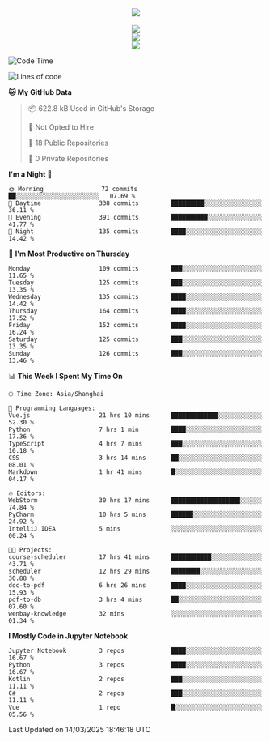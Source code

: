 <div align="center">
  <img src="https://readme-typing-svg.demolab.com?font=Zhi+Mang+Xing&size=40&pause=1000&color=000000&center=true&vCenter=true&lines=Baymax%E5%B0%8F%E6%8C%AF;Hello%20World"/><br/>
  <br/>
  <img src="https://skillicons.dev/icons?i=java,kotlin,python,c,cpp,html,css,javascript" /><br/>
  <img src="https://skillicons.dev/icons?i=spring,vue,pytorch,maven,gradle,mysql,sqlite,linux" /><br/>
  <img src="https://skillicons.dev/icons?i=idea,pycharm,webstorm,androidstudio,vscode,git,vim,md" /><br/>
</div>

<!--START_SECTION:waka-->
![Code Time](http://img.shields.io/badge/Code%20Time-728%20hrs%2025%20mins-blue)

![Lines of code](https://img.shields.io/badge/From%20Hello%20World%20I%27ve%20Written-6.1%20million%20lines%20of%20code-blue)

**🐱 My GitHub Data** 

> 📦 622.8 kB Used in GitHub's Storage 
 > 
> 🚫 Not Opted to Hire
 > 
> 📜 18 Public Repositories 
 > 
> 🔑 0 Private Repositories 
 > 
**I'm a Night 🦉** 

```text
🌞 Morning                72 commits          ██░░░░░░░░░░░░░░░░░░░░░░░   07.69 % 
🌆 Daytime                338 commits         █████████░░░░░░░░░░░░░░░░   36.11 % 
🌃 Evening                391 commits         ██████████░░░░░░░░░░░░░░░   41.77 % 
🌙 Night                  135 commits         ████░░░░░░░░░░░░░░░░░░░░░   14.42 % 
```
📅 **I'm Most Productive on Thursday** 

```text
Monday                   109 commits         ███░░░░░░░░░░░░░░░░░░░░░░   11.65 % 
Tuesday                  125 commits         ███░░░░░░░░░░░░░░░░░░░░░░   13.35 % 
Wednesday                135 commits         ████░░░░░░░░░░░░░░░░░░░░░   14.42 % 
Thursday                 164 commits         ████░░░░░░░░░░░░░░░░░░░░░   17.52 % 
Friday                   152 commits         ████░░░░░░░░░░░░░░░░░░░░░   16.24 % 
Saturday                 125 commits         ███░░░░░░░░░░░░░░░░░░░░░░   13.35 % 
Sunday                   126 commits         ███░░░░░░░░░░░░░░░░░░░░░░   13.46 % 
```


📊 **This Week I Spent My Time On** 

```text
🕑︎ Time Zone: Asia/Shanghai

💬 Programming Languages: 
Vue.js                   21 hrs 10 mins      █████████████░░░░░░░░░░░░   52.30 % 
Python                   7 hrs 1 min         ████░░░░░░░░░░░░░░░░░░░░░   17.36 % 
TypeScript               4 hrs 7 mins        ███░░░░░░░░░░░░░░░░░░░░░░   10.18 % 
CSS                      3 hrs 14 mins       ██░░░░░░░░░░░░░░░░░░░░░░░   08.01 % 
Markdown                 1 hr 41 mins        █░░░░░░░░░░░░░░░░░░░░░░░░   04.17 % 

🔥 Editors: 
WebStorm                 30 hrs 17 mins      ███████████████████░░░░░░   74.84 % 
PyCharm                  10 hrs 5 mins       ██████░░░░░░░░░░░░░░░░░░░   24.92 % 
IntelliJ IDEA            5 mins              ░░░░░░░░░░░░░░░░░░░░░░░░░   00.24 % 

🐱‍💻 Projects: 
course-scheduler         17 hrs 41 mins      ███████████░░░░░░░░░░░░░░   43.71 % 
scheduler                12 hrs 29 mins      ████████░░░░░░░░░░░░░░░░░   30.88 % 
doc-to-pdf               6 hrs 26 mins       ████░░░░░░░░░░░░░░░░░░░░░   15.93 % 
pdf-to-db                3 hrs 4 mins        ██░░░░░░░░░░░░░░░░░░░░░░░   07.60 % 
wenbay-knowledge         32 mins             ░░░░░░░░░░░░░░░░░░░░░░░░░   01.34 % 
```

**I Mostly Code in Jupyter Notebook** 

```text
Jupyter Notebook         3 repos             ████░░░░░░░░░░░░░░░░░░░░░   16.67 % 
Python                   3 repos             ████░░░░░░░░░░░░░░░░░░░░░   16.67 % 
Kotlin                   2 repos             ███░░░░░░░░░░░░░░░░░░░░░░   11.11 % 
C#                       2 repos             ███░░░░░░░░░░░░░░░░░░░░░░   11.11 % 
Vue                      1 repo              █░░░░░░░░░░░░░░░░░░░░░░░░   05.56 % 
```




 Last Updated on 14/03/2025 18:46:18 UTC
<!--END_SECTION:waka-->





